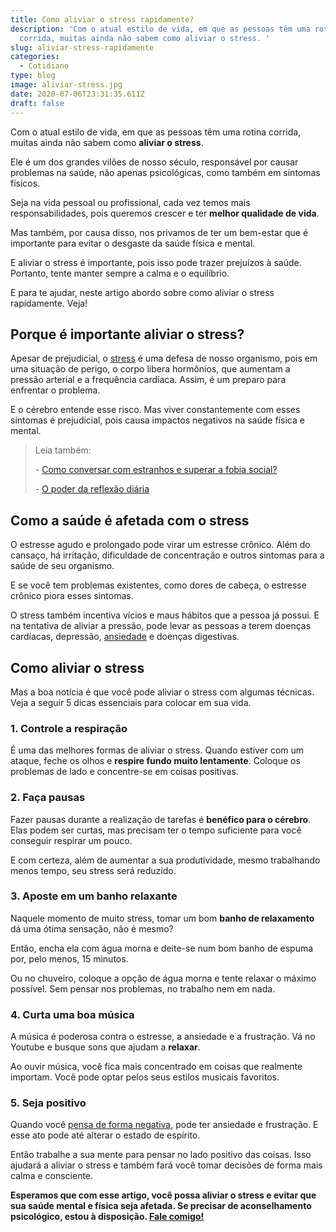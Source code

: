 ```yaml
---
title: Como aliviar o stress rapidamente?
description: 'Com o atual estilo de vida, em que as pessoas têm uma rotina
  corrida, muitas ainda não sabem como aliviar o stress. '
slug: aliviar-stress-rapidamente
categories:
  - Cotidiano
type: blog
image: aliviar-stress.jpg
date: 2020-07-06T23:31:35.611Z
draft: false
---
```


Com o atual estilo de vida, em que as pessoas têm uma rotina corrida, muitas ainda não sabem como **aliviar o stress**.

Ele é um dos grandes vilões de nosso século, responsável por causar problemas na saúde, não apenas psicológicas, como também em sintomas físicos.

Seja na vida pessoal ou profissional, cada vez temos mais responsabilidades, pois queremos crescer e ter **melhor qualidade de vida**.

Mas também, por causa disso, nos privamos de ter um bem-estar que é importante para evitar o desgaste da saúde física e mental.

E aliviar o stress é importante, pois isso pode trazer prejuízos à saúde. Portanto, tente manter sempre a calma e o equilíbrio.

E para te ajudar, neste artigo abordo sobre como aliviar o stress rapidamente. Veja!

## Porque é importante aliviar o stress?

Apesar de prejudicial, o [stress](https://yuribusin.com.br/5-maneiras-de-se-controlar-o-estresse/) é uma defesa de nosso organismo, pois em uma situação de perigo, o corpo libera hormônios, que aumentam a pressão arterial e a frequência cardíaca. Assim, é um preparo para enfrentar o problema.

E o cérebro entende esse risco. Mas viver constantemente com esses sintomas é prejudicial, pois causa impactos negativos na saúde física e mental.

> Leia também:
>
> \- [Como conversar com estranhos e superar a fobia social?](https://yuribusin.com.br/como-conversar-com-estranhos-e-superar-a-fobia-social/)
>
> \- [O poder da reflexão diária](https://yuribusin.com.br/o-poder-da-reflexao-diaria/)

## Como a saúde é afetada com o stress

O estresse agudo e prolongado pode virar um estresse crônico. Além do cansaço, há irritação, dificuldade de concentração e outros sintomas para a saúde de seu organismo.

E se você tem problemas existentes, como dores de cabeça, o estresse crônico piora esses sintomas.

O stress também incentiva vícios e maus hábitos que a pessoa já possui. E na tentativa de aliviar a pressão, pode levar as pessoas a terem doenças cardíacas, depressão, [ansiedade](https://yuribusin.com.br/ansiedade-o-mal-do-novo-seculo/) e doenças digestivas.

## Como aliviar o stress

Mas a boa notícia é que você pode aliviar o stress com algumas técnicas. Veja a seguir 5 dicas essenciais para colocar em sua vida.

### 1. Controle a respiração

É uma das melhores formas de aliviar o stress. Quando estiver com um ataque, feche os olhos e **respire fundo muito lentamente**. Coloque os problemas de lado e concentre-se em coisas positivas.

### 2. Faça pausas

Fazer pausas durante a realização de tarefas é **benéfico para o cérebro**. Elas podem ser curtas, mas precisam ter o tempo suficiente para você conseguir respirar um pouco.

E com certeza, além de aumentar a sua produtividade, mesmo trabalhando menos tempo, seu stress será reduzido.

### 3. Aposte em um banho relaxante

Naquele momento de muito stress, tomar um bom **banho de relaxamento** dá uma ótima sensação, não é mesmo?

Então, encha ela com água morna e deite-se num bom banho de espuma por, pelo menos, 15 minutos.

Ou no chuveiro, coloque a opção de água morna e tente relaxar o máximo possível. Sem pensar nos problemas, no trabalho nem em nada.

### 4. Curta uma boa música

A música é poderosa contra o estresse, a ansiedade e a frustração. Vá no Youtube e busque sons que ajudam a **relaxar**.

Ao ouvir música, você fica mais concentrado em coisas que realmente importam. Você pode optar pelos seus estilos musicais favoritos.

### 5. Seja positivo

Quando você [pensa de forma negativa](https://yuribusin.com.br/como-se-livrar-de-pensamentos-negativos/), pode ter ansiedade e frustração. E esse ato pode até alterar o estado de espírito.

Então trabalhe a sua mente para pensar no lado positivo das coisas. Isso ajudará a aliviar o stress e também fará você tomar decisões de forma mais calma e consciente.

**Esperamos que com esse artigo, você possa aliviar o stress e evitar que sua saúde mental e física seja afetada. Se precisar de aconselhamento psicológico, estou à disposição. [Fale comigo!](https://yuribusin.com.br/contato/)**
